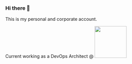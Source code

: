 ### Hi there 👋

This is my personal and corporate account.

Current working as a DevOps Architect @ <image src="https://user-images.githubusercontent.com/518270/158462352-17f2fc4e-de8d-448b-8612-590296630c57.png" width=100>

<!--
**peterkline/peterkline** is a ✨ _special_ ✨ repository because its `README.md` (this file) appears on your GitHub profile.

Here are some ideas to get you started:

- 🔭 I’m currently working on ...
- 🌱 I’m currently learning ...
- 👯 I’m looking to collaborate on ...
- 🤔 I’m looking for help with ...
- 💬 Ask me about ...
- 📫 How to reach me: ...
- 😄 Pronouns: ...
- ⚡ Fun fact: ...
-->

